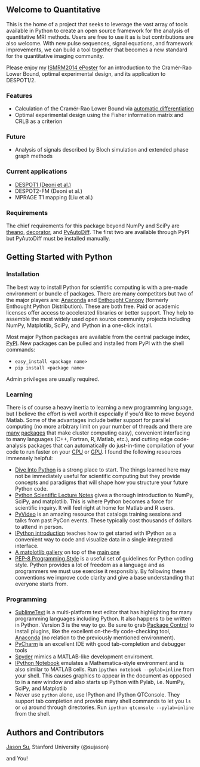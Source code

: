 ## Welcome to Quantitative
This is the home of a project that seeks to leverage the vast array of tools available in Python to create an open source framework for the analysis of quantitative MRI methods.  Users are free to use it as is but contributions are also  welcome.  With new pulse sequences, signal equations, and framework improvements, we can build a tool together that becomes a new standard for the quantitative imaging community.

Please enjoy my [ISMRM2014 ePoster](http://www.stanford.edu/~sujason/MR/ISMRM2014-PCVFAv3.pptx) for an introduction to the Cramér-Rao Lower Bound, optimal experimental design, and its application to DESPOT1/2.

### Features
* Calculation of the Cramér-Rao Lower Bound via [automatic differentiation](http://en.wikipedia.org/wiki/Automatic_differentiation)
* Optimal experimental design using the Fisher information matrix and CRLB as a criterion

### Future
* Analysis of signals described by Bloch simulation and extended phase graph methods

### Current applications
* [DESPOT1 (Deoni et al.)](http://www.stanford.edu/~sujason/MR/ISMRM2014-PCVFAv3.pptx)
* DESPOT2-FM (Deoni et al.)
* MPRAGE T1 mapping (Liu et al.)

### Requirements
The chief requirements for this package beyond NumPy and SciPy are [theano](http://deeplearning.net/software/theano/), [decorator](https://pypi.python.org/pypi/decorator/3.4.0), and [PyAutoDiff](https://github.com/LowinData/pyautodiff/tree/python2-ast).  The first two are available through PyPI but PyAutoDiff must be installed manually.


## Getting Started with Python
### Installation
The best way to install Python for scientific computing is with a pre-made environment or bundle of packages.  There are many competitors but two of the major players are: [Anaconda](https://store.continuum.io/cshop/anaconda/) and [Enthought Canopy](https://www.enthought.com/products/canopy/) (formerly Enthought Python Distribution).  These are both free.  Paid or academic licenses offer access to accelerated libraries or better support.  They help to assemble the most widely used open source community projects including NumPy, Matplotlib, SciPy, and IPython in a one-click install.

Most major Python packages are available from the central package index, [PyPI](https://pypi.python.org/pypi).  New packages can be pulled and installed from PyPI with the shell commands:
* `easy_install <package name>`
* `pip install <package name>`

Admin privileges are usually required.


### Learning
There is of course a heavy inertia to learning a new programming language, but I believe the effort is well worth it especially if you'd like to move beyond Matlab.  Some of the advantages include better support for parallel computing (no more arbitrary limit on your number of threads and there are [many](http://www.parallelpython.com/) [packages](https://www.picloud.com/) that make cluster computing easy), convenient interfacing to many languages (C++, Fortran, R, Matlab, etc.), and cutting edge code-analysis packages that can automatically do just-in-time compilation of your code to run faster on your [CPU](https://code.google.com/p/numexpr/) or [GPU](https://store.continuum.io/cshop/accelerate/).  I found the following resources immensely helpful:
* [Dive Into Python](http://www.diveintopython.net) is a strong place to start.  The things learned here may not be immediately useful for scientific computing but they provide concepts and paradigms that will shape how you structure your future Python code.
* [Python Scientific Lecture Notes](http://scipy-lectures.github.io/index.html) gives a thorough introduction to NumPy, SciPy, and matplotlib.  This is where Python becomes a force for scientific inquiry.  It will feel right at home for Matlab and R users.
* [PyVideo](http://www.pyvideo.org) is an amazing resource that catalogs training sessions and talks from past PyCon events.  These typically cost thousands of dollars to attend in person.
* [IPython introduction](http://pycon-2012-notes.readthedocs.org/en/latest/ipython.html) teaches how to get started with  IPython as a convenient way to code and visualize data in a single integrated interface.
* [A matplotlib gallery](http://www.loria.fr/~rougier/coding/gallery/) on top of the [main one](http://matplotlib.org/gallery.html)
* [PEP-8 Programming Style](http://www.python.org/dev/peps/pep-0008/) is a useful set of guidelines for Python coding style.  Python provides a lot of freedom as a language and as programmers we must use exercise it responsibly.  By following these conventions we improve code clarity and give a base understanding that everyone starts from.

### Programming
* [SublimeText](http://www.sublimetext.com/) is a multi-platform text editor that has highlighting for many programming languages including Python.  It also happens to be written in Python.  Version 3 is the way to go.  Be sure to grab [Package Control](https://sublime.wbond.net/) to install plugins, like the excellent on-the-fly code-checking tool, [Anaconda](https://sublime.wbond.net/packages/Anaconda) (no relation to the previously mentioned environment).
* [PyCharm](http://www.jetbrains.com/pycharm/) is an excellent IDE with good tab-completion and debugger tools
* [Spyder](http://code.google.com/p/spyderlib/) mimics a MATLAB-like development enviroment.
* [IPython Notebook](http://ipython.org/) emulates a Mathematica-style environment and is also similar to MATLAB cells.  Run `ipython notebook --pylab=inline` from your shell.  This causes graphics to appear in the document as opposed to in a new window and also starts up Python with Pylab, i.e. NumPy, SciPy, and Matplotlib
* Never use `python` alone, use IPython and IPython QTConsole. They support tab completion and provide many shell commands to let you `ls` or `cd` around through directories.  Run `ipython qtconsole --pylab=inline` from the shell.

## Authors and Contributors
[Jason Su](sujason@stanford.edu), Stanford University (@sujason)

and You!
